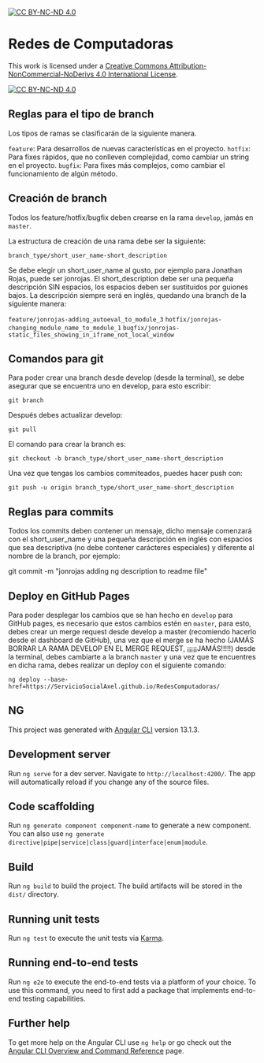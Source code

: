 [![CC BY-NC-ND 4.0][cc-by-nc-nd-shield]][cc-by-nc-nd]

# Redes de Computadoras

This work is licensed under a
[Creative Commons Attribution-NonCommercial-NoDerivs 4.0 International License][cc-by-nc-nd].

[![CC BY-NC-ND 4.0][cc-by-nc-nd-image]][cc-by-nc-nd]

[cc-by-nc-nd]: http://creativecommons.org/licenses/by-nc-nd/4.0/
[cc-by-nc-nd-image]: https://licensebuttons.net/l/by-nc-nd/4.0/88x31.png
[cc-by-nc-nd-shield]: https://img.shields.io/badge/License-CC%20BY--NC--ND%204.0-lightgrey.svg

## Reglas para el tipo de branch

Los tipos de ramas se clasificarán de la siguiente manera.

`feature`: Para desarrollos de nuevas características en el proyecto.
`hotfix`: Para fixes rápidos, que no conlleven complejidad, como cambiar un string en el proyecto.
`bugfix`: Para fixes más complejos, como cambiar el funcionamiento de algún método.

## Creación de branch

Todos los feature/hotfix/bugfix deben crearse en la rama `develop`, jamás en `master`.

La estructura de creación de una rama debe ser la siguiente:

`branch_type/short_user_name-short_description`

Se debe elegir un short_user_name al gusto, por ejemplo para Jonathan Rojas, puede ser jonrojas.
El short_description debe ser una pequeña descripción SIN espacios, los espacios deben ser sustituidos por guiones bajos. 
La descripción siempre será en inglés, quedando una branch de la siguiente manera:

`feature/jonrojas-adding_autoeval_to_module_3`
`hotfix/jonrojas-changing_module_name_to_module_1`
`bugfix/jonrojas-static_files_showing_in_iframe_not_local_window`

## Comandos para git

Para poder crear una branch desde develop (desde la terminal), se debe asegurar que se encuentra uno en develop, para esto escribir:

`git branch`

Después debes actualizar develop:

`git pull`

El comando para crear la branch es:

`git checkout -b branch_type/short_user_name-short_description`

Una vez que tengas los cambios commiteados, puedes hacer push con:

`git push -u origin branch_type/short_user_name-short_description`

## Reglas para commits

Todos los commits deben contener un mensaje, dicho mensaje comenzará con el short_user_name y una pequeña descripción en inglés con espacios que sea descriptiva (no debe contener carácteres especiales) y diferente al nombre de la branch, por ejemplo:

git commit -m "jonrojas adding ng description to readme file"

## Deploy en GitHub Pages

Para poder desplegar los cambios que se han hecho en `develop` para GitHub pages, es necesario que estos cambios estén en `master`, para esto, debes crear un merge request desde develop a master (recomiendo hacerlo desde el dashboard de GitHub), una vez que el merge se ha hecho (JAMÁS BORRAR LA RAMA DEVELOP EN EL MERGE REQUEST, ¡¡¡¡¡JAMÁS!!!!!) desde la terminal, debes cambiarte a la branch `master` y una vez que te encuentres en dicha rama, debes realizar un deploy con el siguiente comando:

`ng deploy --base-href=https://ServicioSocialAxel.github.io/RedesComputadoras/`

## NG

This project was generated with [Angular CLI](https://github.com/angular/angular-cli) version 13.1.3.

## Development server

Run `ng serve` for a dev server. Navigate to `http://localhost:4200/`. The app will automatically reload if you change any of the source files.

## Code scaffolding

Run `ng generate component component-name` to generate a new component. You can also use `ng generate directive|pipe|service|class|guard|interface|enum|module`.

## Build

Run `ng build` to build the project. The build artifacts will be stored in the `dist/` directory.

## Running unit tests

Run `ng test` to execute the unit tests via [Karma](https://karma-runner.github.io).

## Running end-to-end tests

Run `ng e2e` to execute the end-to-end tests via a platform of your choice. To use this command, you need to first add a package that implements end-to-end testing capabilities.

## Further help

To get more help on the Angular CLI use `ng help` or go check out the [Angular CLI Overview and Command Reference](https://angular.io/cli) page.
